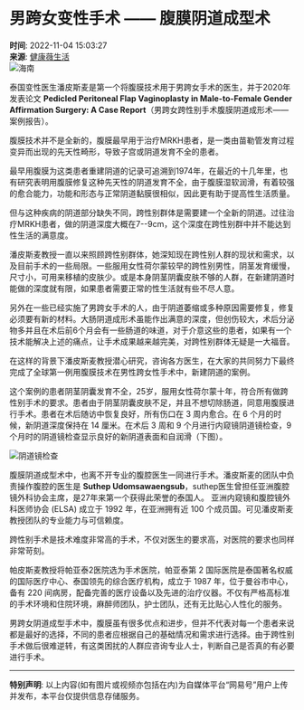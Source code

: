 # 男跨女变性手术 —— 腹膜阴道成型术

**时间**: 2022-11-04 15:03:27  
**来源**: [健康薇生活](https://www.163.com/dy/media/T1653397782929.html)  
![海南](https://static.ws.126.net/163/f2e/dy_media/dy_media/static/images/ipLocation.f6d00eb.svg)

泰国变性医生潘皮斯麦是第一个将腹膜技术用于男跨女手术的医生，并于2020年发表论文 **Pedicled Peritoneal Flap Vaginoplasty in Male-to-Female Gender Affirmation Surgery: A Case Report**（男跨女跨性别手术腹膜阴道成形术——案例报告）。

腹膜技术并不是全新的，腹膜最早用于治疗MRKH患者，是一类由苗勒管发育过程变异而出现的先天性畸形，导致子宫或阴道发育不全的患者。

最早用腹膜为这类患者重建阴道的记录可追溯到1974年，在最近的十几年里，也有研究表明用腹膜修复这种先天性的阴道发育不全，由于腹膜湿软润滑，有着较强的愈合能力，功能和形态与正常阴道黏膜很相似，因此更有助于提高性生活质量。

但与这种疾病的阴道部分缺失不同，跨性别群体是需要建一个全新的阴道。过往治疗MRKH患者，做的阴道深度大概在7--9cm，这个深度在跨性别群中并不能达到性生活的满意度。

潘皮斯麦教授一直以来照顾跨性别群体，她深知现在跨性别人群的现状和需求，以及目前手术的一些局限。一些服用女性荷尔蒙较早的跨性别男性，阴茎发育缓慢，尺寸小，可用来移植的皮肤少。或是本身阴茎阴囊皮肤不够的人群，在新建阴道时能做的深度就有限，如果患者需要正常的性生活就有些不尽人意。

另外在一些已经实施了男跨女手术的人，由于阴道萎缩或多种原因需要修复，修复必须要有新的材料。大肠阴道成形术虽能作出满意的深度，但创伤较大，术后分泌物多并且在术后前6个月会有一些肠道的味道，对于介意这些的患者，如果有一个技术能解决上述的痛点，让手术成果越来越完美，对跨性别群体无疑是一大福音。

在这样的背景下潘皮斯麦教授潜心研究，咨询各方医生，在大家的共同努力下最终完成了全球第一例用腹膜技术在男性跨女性手术中，新建阴道的案例。

这个案例的患者阴茎阴囊发育不全，25岁，服用女性荷尔蒙十年，符合所有做跨性别手术的要求。患者由于阴茎阴囊皮肤不足，并且不想切除肠道，同意用腹膜进行手术。患者在术后随访中恢复良好，所有伤口在 3 周内愈合。在 6 个月的时候，新阴道深度保持在 14 厘米。在术后 3 周和 9 个月进行内窥镜阴道镜检查，9个月时的阴道镜检查显示良好的新阴道表面和自润滑（下图）。

![阴道镜检查](http://dingyue.ws.126.net/2022/11/06/y98u7wGyf2637UPGjMr1vxCCT47L4PEx0jdrpur18.jpg)

腹膜阴道成型术中，也离不开专业的腹腔医生一同进行手术。潘皮斯麦的团队中负责操作腹腔的医生是 **Suthep Udomsawaengsub**，suthep医生曾担任亚洲腹腔镜外科协会主席，是27年来第一个获得此荣誉的泰国人。 亚洲内窥镜和腹腔镜外科医师协会 (ELSA) 成立于 1992 年，在亚洲拥有近 100 个成员国。可见潘皮斯麦教授团队的专业能力与可信赖度。

跨性别手术是技术难度非常高的手术，不仅对医生的要求高，对医院的要求也同样非常苛刻。

帕皮斯麦教授将帕亚泰2医院选为手术医院，帕亚泰第 2 国际医院是泰国著名权威的国际医疗中心、泰国领先的综合医疗机构，成立于 1987 年，位于曼谷市中心，备有 220 间病房，配备完善的医疗设备以及先进的治疗仪器。不仅有严格高标准的手术环境和住院环境，麻醉师团队，护士团队，还有无比贴心人性化的服务。

男跨女阴道成型手术中，腹膜虽有很多优点和进步，但并不代表对每一个患者来说都是最好的选择，不同的患者应根据自己的基础情况和需求进行选择。由于跨性别手术做后很难逆转，有这类困扰的人群应咨询专业人士，判断自己是否真的有必要进行手术。

---

**特别声明**: 以上内容(如有图片或视频亦包括在内)为自媒体平台“网易号”用户上传并发布，本平台仅提供信息存储服务。